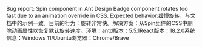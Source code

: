 Bug report: Spin component in Ant Design Badge component rotates too fast due to an animation override in CSS. Expected behavior:缓慢旋转，与文档中的示例一致。目前的行为：旋转非常快。解决方案：从Spin组件的CSS中删除动画属性以恢复默认旋转速度。环境：antd版本：5.5.1React版本：18.2.0系统信息：Windows 11/Ubuntu浏览器：Chrome/Brave
